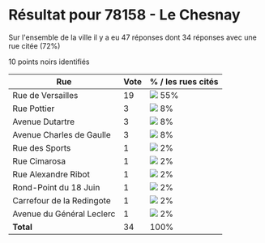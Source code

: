 # Résultat pour 78158 - Le Chesnay

Sur l'ensemble de la ville il y a eu 47 réponses dont 34 réponses avec une rue citée (72%)

10 points noirs identifiés

| Rue | Vote | % / les rues cités|
|-----|------|-------------------|
| Rue de Versailles | 19 | <img src="../../img/bar_55.gif" />&nbsp;55%|
| Rue Pottier | 3 | <img src="../../img/bar_8.gif" />&nbsp;8%|
| Avenue Dutartre | 3 | <img src="../../img/bar_8.gif" />&nbsp;8%|
| Avenue Charles de Gaulle | 3 | <img src="../../img/bar_8.gif" />&nbsp;8%|
| Rue des Sports | 1 | <img src="../../img/bar_2.gif" />&nbsp;2%|
| Rue Cimarosa | 1 | <img src="../../img/bar_2.gif" />&nbsp;2%|
| Rue Alexandre Ribot | 1 | <img src="../../img/bar_2.gif" />&nbsp;2%|
| Rond-Point du 18 Juin | 1 | <img src="../../img/bar_2.gif" />&nbsp;2%|
| Carrefour de la Redingote | 1 | <img src="../../img/bar_2.gif" />&nbsp;2%|
| Avenue du Général Leclerc | 1 | <img src="../../img/bar_2.gif" />&nbsp;2%|
| **Total** | 34 | 100%|

